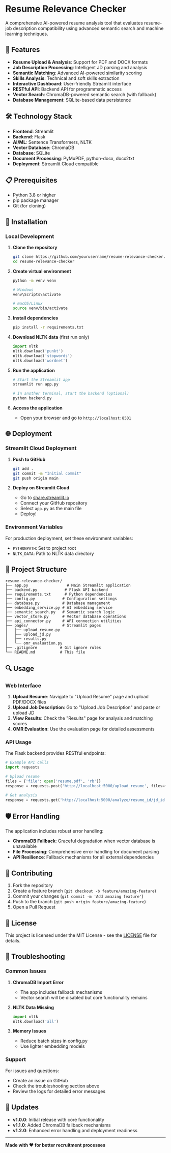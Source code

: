 # Resume Relevance Checker

A comprehensive AI-powered resume analysis tool that evaluates resume-job description compatibility using advanced semantic search and machine learning techniques.

## 🚀 Features

- **Resume Upload & Analysis**: Support for PDF and DOCX formats
- **Job Description Processing**: Intelligent JD parsing and analysis
- **Semantic Matching**: Advanced AI-powered similarity scoring
- **Skills Analysis**: Technical and soft skills extraction
- **Interactive Dashboard**: User-friendly Streamlit interface
- **RESTful API**: Backend API for programmatic access
- **Vector Search**: ChromaDB-powered semantic search (with fallback)
- **Database Management**: SQLite-based data persistence

## 🛠️ Technology Stack

- **Frontend**: Streamlit
- **Backend**: Flask
- **AI/ML**: Sentence Transformers, NLTK
- **Vector Database**: ChromaDB
- **Database**: SQLite
- **Document Processing**: PyMuPDF, python-docx, docx2txt
- **Deployment**: Streamlit Cloud compatible

## 📋 Prerequisites

- Python 3.8 or higher
- pip package manager
- Git (for cloning)

## 🔧 Installation

### Local Development

1. **Clone the repository**
   ```bash
   git clone https://github.com/yourusername/resume-relevance-checker.git
   cd resume-relevance-checker
   ```

2. **Create virtual environment**
   ```bash
   python -m venv venv
   
   # Windows
   venv\Scripts\activate
   
   # macOS/Linux
   source venv/bin/activate
   ```

3. **Install dependencies**
   ```bash
   pip install -r requirements.txt
   ```

4. **Download NLTK data** (first run only)
   ```python
   import nltk
   nltk.download('punkt')
   nltk.download('stopwords')
   nltk.download('wordnet')
   ```

5. **Run the application**
   ```bash
   # Start the Streamlit app
   streamlit run app.py
   
   # In another terminal, start the backend (optional)
   python backend.py
   ```

6. **Access the application**
   - Open your browser and go to `http://localhost:8501`

## 🌐 Deployment

### Streamlit Cloud Deployment

1. **Push to GitHub**
   ```bash
   git add .
   git commit -m "Initial commit"
   git push origin main
   ```

2. **Deploy on Streamlit Cloud**
   - Go to [share.streamlit.io](https://share.streamlit.io)
   - Connect your GitHub repository
   - Select `app.py` as the main file
   - Deploy!

### Environment Variables

For production deployment, set these environment variables:
- `PYTHONPATH`: Set to project root
- `NLTK_DATA`: Path to NLTK data directory

## 📁 Project Structure

```
resume-relevance-checker/
├── app.py                 # Main Streamlit application
├── backend.py            # Flask API backend
├── requirements.txt      # Python dependencies
├── config.py            # Configuration settings
├── database.py          # Database management
├── embedding_service.py # AI embedding service
├── semantic_search.py   # Semantic search logic
├── vector_store.py      # Vector database operations
├── api_connector.py     # API connection utilities
├── pages/               # Streamlit pages
│   ├── upload_resume.py
│   ├── upload_jd.py
│   ├── results.py
│   └── omr_evaluation.py
├── .gitignore          # Git ignore rules
└── README.md           # This file
```

## 🔍 Usage

### Web Interface

1. **Upload Resume**: Navigate to "Upload Resume" page and upload PDF/DOCX files
2. **Upload Job Description**: Go to "Upload Job Description" and paste or upload JD
3. **View Results**: Check the "Results" page for analysis and matching scores
4. **OMR Evaluation**: Use the evaluation page for detailed assessments

### API Usage

The Flask backend provides RESTful endpoints:

```python
# Example API calls
import requests

# Upload resume
files = {'file': open('resume.pdf', 'rb')}
response = requests.post('http://localhost:5000/upload_resume', files=files)

# Get analysis
response = requests.get('http://localhost:5000/analyze/resume_id/jd_id')
```

## 🛡️ Error Handling

The application includes robust error handling:
- **ChromaDB Fallback**: Graceful degradation when vector database is unavailable
- **File Processing**: Comprehensive error handling for document parsing
- **API Resilience**: Fallback mechanisms for all external dependencies

## 🤝 Contributing

1. Fork the repository
2. Create a feature branch (`git checkout -b feature/amazing-feature`)
3. Commit your changes (`git commit -m 'Add amazing feature'`)
4. Push to the branch (`git push origin feature/amazing-feature`)
5. Open a Pull Request

## 📝 License

This project is licensed under the MIT License - see the [LICENSE](LICENSE) file for details.

## 🐛 Troubleshooting

### Common Issues

1. **ChromaDB Import Error**
   - The app includes fallback mechanisms
   - Vector search will be disabled but core functionality remains

2. **NLTK Data Missing**
   ```python
   import nltk
   nltk.download('all')
   ```

3. **Memory Issues**
   - Reduce batch sizes in config.py
   - Use lighter embedding models

### Support

For issues and questions:
- Create an issue on GitHub
- Check the troubleshooting section above
- Review the logs for detailed error messages

## 🔄 Updates

- **v1.0.0**: Initial release with core functionality
- **v1.1.0**: Added ChromaDB fallback mechanisms
- **v1.2.0**: Enhanced error handling and deployment readiness

---

**Made with ❤️ for better recruitment processes**